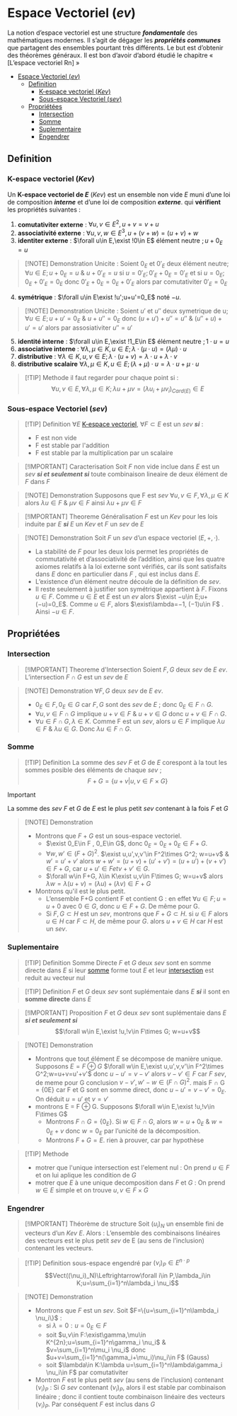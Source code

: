 # Espace Vectoriel (*ev*)

La notion d’espace vectoriel est une structure ***fondamentale*** des mathématiques modernes.
Il s’agit de dégager les ***propriétés communes*** que partagent des ensembles pourtant très différents.
Le but est d’obtenir des théorèmes généraux.
Il est bon d’avoir
d’abord étudié le chapitre « [L’espace vectoriel Rn] »

- [Espace Vectoriel (*ev*)](#espace-vectoriel-ev)
  - [Definition](#definition)
    - [K-espace vectoriel (*Kev*)](#k-espace-vectoriel-kev)
    - [Sous-espace Vectoriel (*sev*)](#sous-espace-vectoriel-sev)
  - [Propriétées](#propriétées)
    - [Intersection](#intersection)
    - [Somme](#somme)
    - [Suplementaire](#suplementaire)
    - [Engendrer](#engendrer)

## Definition

### K-espace vectoriel (*Kev*)

Un **K-espace vectoriel de $E$** (*Kev*) est un ensemble non vide $E$ muni d’une loi de composition ***interne*** et d’une loi de composition ***externe***.
qui **vérifient** les propriétés suivantes :

1. **comutativiter externe** : $\forall u,v\in E^2,u+v=v+u$
2. **associativité externe** : $\forall u,v,w\in E^3,u+(v+w)=(u+v)+w$
3. **identiter externe** : $\forall u\in E,\exist !0\in E$ élément neutre $; u+0_E=u$

> [!NOTE] Demonstration Unicite :
Soient $0_E$ et $0'_E$ deux élément neutre;
$\forall u\in E; u+0_E=u$ & $u+0'_E=u$
si $u=0'_E;0'_E+0_E=0'_E$
et si $u=0_E;0_E+0'_E=0_E$
donc $0'_E+0_E=0_E+0'_E$
alors par comutativiter $0'_E=0_E$

4. **symétrique** : $\forall u\in E\exist !u';u+u'=0_E$ noté $−u$.

> [!NOTE] Demonstration Unicite :
Soient $u'$ et $u''$ deux symetrique de u;
$\forall u\in E; u+u'=0_E$ & $u+u''=0_E$
donc $(u+u')+u''=u''$ & $(u''+u)+u'=u'$
alors par assosiativiter $u''=u'$

5. **identité interne** : $\forall u\in E,\exist !1_E\in E$ élément neutre $;1\cdot u=u$
6. **associative interne** : $\forall\lambda,\mu\in K, u\in E;\lambda\cdot (\mu\cdot u)=(\lambda\mu)\cdot u$
7. **distributive** : $\forall\lambda\in K, u,v\in E;\lambda\cdot (u+v)=\lambda\cdot u+\lambda\cdot v$
8. **distributive scalaire** $\forall\lambda,\mu\in K, u\in E;(\lambda +\mu)\cdot u=\lambda\cdot u+\mu\cdot u$

> [!TIP] Methode
> il faut regarder pour chaque point si :
> $$\forall u,v\in E,\forall\lambda,\mu\in K; \lambda u+\mu v=(\lambda u_i+\mu v_i)_{Card(E)}\in E$$

### Sous-espace Vectoriel (*sev*)

> [!TIP] Definition
> $\forall E$ [K-espace vectoriel](#definition), $\forall F\subset E$ est un *sev* ***si*** :
> 
> - F est non vide
> - F est stable par l'addition
> - F est stable par la multiplication par un scalaire

> [!IMPORTANT] Caracterisation
> Soit $F$ non vide inclue dans $E$ est un *sev* ***si et seulement si*** toute combinaison lineaire de deux élément de $F$ dans $F$

> [!NOTE] Demonstration
> Supposons que F est *sev*
> $\forall u,v\in F,\forall\lambda,\mu\in K$
> alors $\lambda u\in F$ & $\mu v\in F$
> ainsi $\lambda u+\mu v\in F$

> [!IMPORTANT] Theoreme Généralisation
> $F$ est un *Kev* pour les lois induite par $E$ ***si*** $E$ un *Kev* et $F$ un *sev* de $E$ 

> [!NOTE] Demonstration
> Soit $F$ un *sev* d’un espace vectoriel $(E, +, ·)$.
> - La stabilité de $F$ pour les deux lois permet les propriétés de commutativité et d’associativité de l’addition, ainsi que les quatre axiomes relatifs à la loi externe sont vérifiés, car ils sont satisfaits dans $E$ donc en particulier dans $F$ , qui est inclus dans $E$.
> - L’existence d’un élément neutre découle de la définition de *sev*.
> - Il reste seulement à justifier son symétrique appartient à $F$. Fixons $u\in F$. Comme $u\in E$ et $E$ est un *ev* alors $\exist −u\in E;u+(−u)=0_E$. Comme $u\in F$, alors $\exist\lambda=−1, (−1)u\in F$ . Ainsi $−u\in F$.

## Propriétées

### Intersection

> [!IMPORTANT] Theoreme d'Intersection
> Soient $F,G$ deux *sev* de $E$ *ev*. L’intersection $F\cap G$ est un *sev* de $E$ 

> [!NOTE] Demonstration
> $\forall F,G$ deux *sev* de $E$ *ev*.
> - $0_E\in F,0_E\in G$ car $F,G$ sont des *sev* de $E$ ; donc $0_E\in F\cap G$.
> - $\forall u,v\in F\cap G$ implique $u+v\in F$ & $u+v\in G$ donc $u+v\in F\cap G$.
> - $\forall u\in F\cap G, \lambda\in K$. Comme F est un *sev*, alors $u\in F$ implique $\lambda u\in F$ & $\lambda u\in G$. Donc $\lambda u\in F\cap G$.

### Somme

> [!TIP] Definition
> La somme des *sev* $F$ et $G$ de $E$ corespont à la tout les sommes posible des éléments de chaque *sev* ;
> $$F+G=\{u+v|u,v\in F\times G\}$$

> [!IMPORTANT]
> La somme des *sev* $F$ et $G$ de $E$ est le plus petit *sev* contenant à la fois $F$ et $G$

> [!NOTE] Demonstration
> - Montrons que $F+G$ est un sous-espace vectoriel.
>   - $\exist 0_E\in F , 0_E\in G$, 
> donc $0_E=0_E+0_E\in F+G$.
>   - $\forall w,w'\in (F+G)^2$. 
> $\exist u,u',v,v'\in F^2\times G^2; w=u+v$ & $w'=u'+v'$
> alors $w+ w'=(u+ v)+(u'+v') = (u+u')+(v+v')\in F+G$, car $u+u'\in F et v+v'\in G$.
>   - $\forall w\in F+G, λ\in K\exist u,v\in F\times G; w=u+v$
> alors $\lambda w=\lambda (u+v)=(\lambda u)+(\lambda v)\in F+G$
> - Montrons qu'il est le plus petit.
>   - L’ensemble F+G contient F et contient G :
> en effet $\forall u\in F; u=u+0$
> avec $0\in G$, 
> donc $u\in F+G$. De même pour G.
>   - Si $F,G\subset H$ est un *sev*, montrons que $F+G\subset H$.
> si $u\in F$ alors $u\in H$ car $F\subset H$, de même pour $G$.
> alors $u+v\in H$ car $H$ est un *sev*.

### Suplementaire

> [!TIP] Definition Somme Directe
> $F$ et $G$ deux *sev* sont en somme directe dans $E$ si leur [somme](#somme) forme tout $E$ et leur [intersection](#intersection) est reduit au vecteur nul

> [!TIP] Definition
> $F$ et $G$ deux *sev* sont suplémentaie dans $E$ ***si*** il sont en **somme directe** dans $E$

> [!IMPORTANT] Proposition
> $F$ et $G$ deux *sev* sont suplémentaie dans $E$ ***si et seulement si***
> $$\forall w\in E,\exist !u,!v\in F\times G; w=u+v$$

> [!NOTE] Demonstration
> - Montrons que tout élément $E$ se décompose de manière unique.
> Supposons $E=F\oplus G$
> $\forall w\in E,\exist u,u',v,v'\in F^2\times G^2;w=u+v=u'+v'$
> donc $u−u'=v−v'$
> alors $v−v'\in F$ car $F$ *sev*, de meme pour G
> conclusion $v−v',w'−w\in (F\cap G)^2$.
> mais F ∩ G = {0E} car F et G sont en somme direct,
> donc $u−u'=v−v'=0_E$.
> On déduit $u=u'$ et $v=v'$
> - montrons E = F ⊕ G.
> Supposons $\forall w\in E,\exist !u,!v\in F\times G$
>   - Montrons $F\cap G=\{0_E\}$.
> Si $w\in F\cap G$,
> alors $w=u+0_E$ & $w=0_E+v$
> donc $w=0_E$ par l’unicité de la décomposition.
>   - Montrons $F+G=E$.
> rien à prouver, car par hypothèse

> [!TIP] Methode
> - motrer que l'unique intersection est l'element nul :
> On prend $u\in F$ et on lui aplique les condition de $G$
> - motrer que $E$ à une unique decomposition dans $F$ et $G$ :
> On prend $w\in E$ simple et on trouve $u,v\in F\times G$

### Engendrer

> [!IMPORTANT] Théorème de structure
> Soit $(u_i)_N$ un ensemble fini de vecteurs d’un *Kev* $E$. Alors :
> L’ensemble des combinaisons linéaires des vecteurs est le plus petit *sev* de E (au sens de l’inclusion) contenant les vecteurs.

> [!TIP] Definition
> sous-espace engendré par $(\nu_i)_P\in E^{n\cdot p}$
> $$Vect((\nu_i)_N)\Leftrightarrow\forall i\in P,\lambda_i\in K;u=\sum_{i=1}^n\lambda_i \nu_i$$

> [!NOTE] Demonstration
> - Montrons que $F$ est un *sev*.
> Soit $F=\{u=\sum_{i=1}^n\lambda_i \nu_i\}$ :
>   - si $\lambda =0:u=0_E\in F$
>   - soit $u,v\in F:\exist\gamma,\mu\in K^{2n};u=\sum_{i=1}^n\gamma_i \nu_i$ & $v=\sum_{i=1}^n\mu_i \nu_i$
> donc $u+v=\sum_{i=1}^n(\gamma_i+\mu_i)\nu_i\in F$ (Gauss)
>   - soit $\lambda\in K:\lambda u=\sum_{i=1}^n\lambda\gamma_i \nu_i\in F$ par comutativiter
> - Montron $F$ est le plus petit *sev* (au sens de l’inclusion) contenant $(\nu_i)_P$ :
> Si $G$ *sev* contenant $(\nu_i)_P$,
> alors il est stable par combinaison linéaire ;
> donc il contient toute combinaison linéaire des vecteurs $(\nu_i)_P$.
> Par conséquent $F$ est inclus dans $G$
